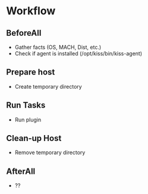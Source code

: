 # Workflow

## BeforeAll

* Gather facts (OS, MACH, Dist, etc.)
* Check if agent is installed (/opt/kiss/bin/kiss-agent)

## Prepare host

* Create temporary directory

## Run Tasks

* Run plugin

## Clean-up Host

* Remove temporary directory

## AfterAll

* ??
